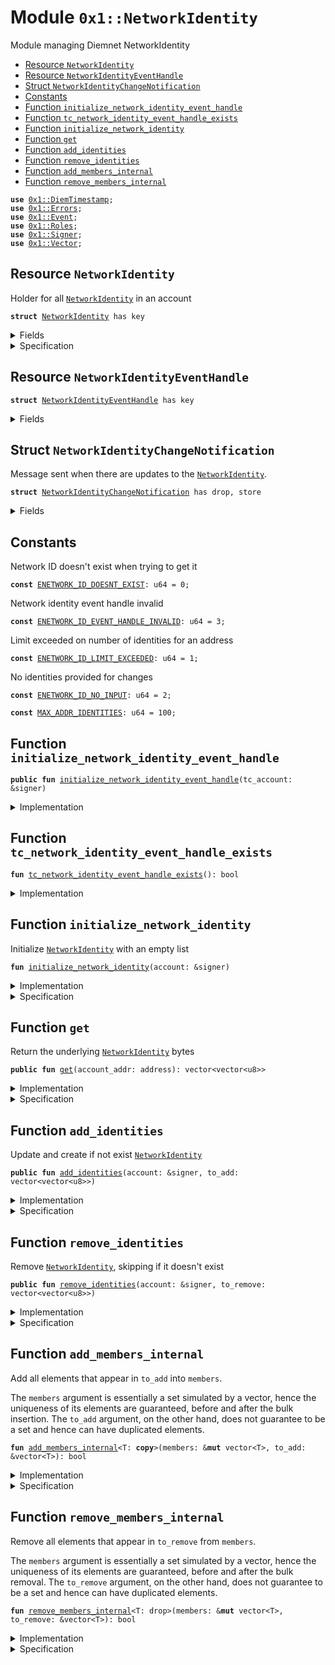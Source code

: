 
<a name="0x1_NetworkIdentity"></a>

# Module `0x1::NetworkIdentity`

Module managing Diemnet NetworkIdentity


-  [Resource `NetworkIdentity`](#0x1_NetworkIdentity_NetworkIdentity)
-  [Resource `NetworkIdentityEventHandle`](#0x1_NetworkIdentity_NetworkIdentityEventHandle)
-  [Struct `NetworkIdentityChangeNotification`](#0x1_NetworkIdentity_NetworkIdentityChangeNotification)
-  [Constants](#@Constants_0)
-  [Function `initialize_network_identity_event_handle`](#0x1_NetworkIdentity_initialize_network_identity_event_handle)
-  [Function `tc_network_identity_event_handle_exists`](#0x1_NetworkIdentity_tc_network_identity_event_handle_exists)
-  [Function `initialize_network_identity`](#0x1_NetworkIdentity_initialize_network_identity)
-  [Function `get`](#0x1_NetworkIdentity_get)
-  [Function `add_identities`](#0x1_NetworkIdentity_add_identities)
-  [Function `remove_identities`](#0x1_NetworkIdentity_remove_identities)
-  [Function `add_members_internal`](#0x1_NetworkIdentity_add_members_internal)
-  [Function `remove_members_internal`](#0x1_NetworkIdentity_remove_members_internal)


<pre><code><b>use</b> <a href="DiemTimestamp.md#0x1_DiemTimestamp">0x1::DiemTimestamp</a>;
<b>use</b> <a href="../../../../../../move-stdlib/docs/Errors.md#0x1_Errors">0x1::Errors</a>;
<b>use</b> <a href="../../../../../../move-stdlib/docs/Event.md#0x1_Event">0x1::Event</a>;
<b>use</b> <a href="Roles.md#0x1_Roles">0x1::Roles</a>;
<b>use</b> <a href="../../../../../../move-stdlib/docs/Signer.md#0x1_Signer">0x1::Signer</a>;
<b>use</b> <a href="../../../../../../move-stdlib/docs/Vector.md#0x1_Vector">0x1::Vector</a>;
</code></pre>



<a name="0x1_NetworkIdentity_NetworkIdentity"></a>

## Resource `NetworkIdentity`

Holder for all <code><a href="NetworkIdentity.md#0x1_NetworkIdentity">NetworkIdentity</a></code> in an account


<pre><code><b>struct</b> <a href="NetworkIdentity.md#0x1_NetworkIdentity">NetworkIdentity</a> has key
</code></pre>



<details>
<summary>Fields</summary>


<dl>
<dt>
<code>identities: vector&lt;vector&lt;u8&gt;&gt;</code>
</dt>
<dd>

</dd>
</dl>


</details>

<details>
<summary>Specification</summary>



<pre><code><b>include</b> <a href="NetworkIdentity.md#0x1_NetworkIdentity_UniqueMembers">UniqueMembers</a>&lt;vector&lt;u8&gt;&gt; {members: identities};
</code></pre>



</details>

<a name="0x1_NetworkIdentity_NetworkIdentityEventHandle"></a>

## Resource `NetworkIdentityEventHandle`



<pre><code><b>struct</b> <a href="NetworkIdentity.md#0x1_NetworkIdentity_NetworkIdentityEventHandle">NetworkIdentityEventHandle</a> has key
</code></pre>



<details>
<summary>Fields</summary>


<dl>
<dt>
<code>identity_change_events: <a href="../../../../../../move-stdlib/docs/Event.md#0x1_Event_EventHandle">Event::EventHandle</a>&lt;<a href="NetworkIdentity.md#0x1_NetworkIdentity_NetworkIdentityChangeNotification">NetworkIdentity::NetworkIdentityChangeNotification</a>&gt;</code>
</dt>
<dd>
 Event handle for <code>identities</code> rotation events
</dd>
</dl>


</details>

<a name="0x1_NetworkIdentity_NetworkIdentityChangeNotification"></a>

## Struct `NetworkIdentityChangeNotification`

Message sent when there are updates to the <code><a href="NetworkIdentity.md#0x1_NetworkIdentity">NetworkIdentity</a></code>.


<pre><code><b>struct</b> <a href="NetworkIdentity.md#0x1_NetworkIdentity_NetworkIdentityChangeNotification">NetworkIdentityChangeNotification</a> has drop, store
</code></pre>



<details>
<summary>Fields</summary>


<dl>
<dt>
<code>account: address</code>
</dt>
<dd>
 The address of the account that changed identities
</dd>
<dt>
<code>identities: vector&lt;vector&lt;u8&gt;&gt;</code>
</dt>
<dd>
 The new identities
</dd>
<dt>
<code>time_rotated_seconds: u64</code>
</dt>
<dd>
 The time at which the <code>identities</code> was rotated
</dd>
</dl>


</details>

<a name="@Constants_0"></a>

## Constants


<a name="0x1_NetworkIdentity_ENETWORK_ID_DOESNT_EXIST"></a>

Network ID doesn't exist when trying to get it


<pre><code><b>const</b> <a href="NetworkIdentity.md#0x1_NetworkIdentity_ENETWORK_ID_DOESNT_EXIST">ENETWORK_ID_DOESNT_EXIST</a>: u64 = 0;
</code></pre>



<a name="0x1_NetworkIdentity_ENETWORK_ID_EVENT_HANDLE_INVALID"></a>

Network identity event handle invalid


<pre><code><b>const</b> <a href="NetworkIdentity.md#0x1_NetworkIdentity_ENETWORK_ID_EVENT_HANDLE_INVALID">ENETWORK_ID_EVENT_HANDLE_INVALID</a>: u64 = 3;
</code></pre>



<a name="0x1_NetworkIdentity_ENETWORK_ID_LIMIT_EXCEEDED"></a>

Limit exceeded on number of identities for an address


<pre><code><b>const</b> <a href="NetworkIdentity.md#0x1_NetworkIdentity_ENETWORK_ID_LIMIT_EXCEEDED">ENETWORK_ID_LIMIT_EXCEEDED</a>: u64 = 1;
</code></pre>



<a name="0x1_NetworkIdentity_ENETWORK_ID_NO_INPUT"></a>

No identities provided for changes


<pre><code><b>const</b> <a href="NetworkIdentity.md#0x1_NetworkIdentity_ENETWORK_ID_NO_INPUT">ENETWORK_ID_NO_INPUT</a>: u64 = 2;
</code></pre>



<a name="0x1_NetworkIdentity_MAX_ADDR_IDENTITIES"></a>



<pre><code><b>const</b> <a href="NetworkIdentity.md#0x1_NetworkIdentity_MAX_ADDR_IDENTITIES">MAX_ADDR_IDENTITIES</a>: u64 = 100;
</code></pre>



<a name="0x1_NetworkIdentity_initialize_network_identity_event_handle"></a>

## Function `initialize_network_identity_event_handle`



<pre><code><b>public</b> <b>fun</b> <a href="NetworkIdentity.md#0x1_NetworkIdentity_initialize_network_identity_event_handle">initialize_network_identity_event_handle</a>(tc_account: &signer)
</code></pre>



<details>
<summary>Implementation</summary>


<pre><code><b>public</b> <b>fun</b> <a href="NetworkIdentity.md#0x1_NetworkIdentity_initialize_network_identity_event_handle">initialize_network_identity_event_handle</a>(tc_account: &signer) {
    <a href="Roles.md#0x1_Roles_assert_treasury_compliance">Roles::assert_treasury_compliance</a>(tc_account);
    <b>assert</b>(
        !<b>exists</b>&lt;<a href="NetworkIdentity.md#0x1_NetworkIdentity_NetworkIdentityEventHandle">NetworkIdentityEventHandle</a>&gt;(<a href="../../../../../../move-stdlib/docs/Signer.md#0x1_Signer_address_of">Signer::address_of</a>(tc_account)),
        <a href="../../../../../../move-stdlib/docs/Errors.md#0x1_Errors_already_published">Errors::already_published</a>(<a href="NetworkIdentity.md#0x1_NetworkIdentity_ENETWORK_ID_EVENT_HANDLE_INVALID">ENETWORK_ID_EVENT_HANDLE_INVALID</a>)
    );
    <b>let</b> event_handle = <a href="NetworkIdentity.md#0x1_NetworkIdentity_NetworkIdentityEventHandle">NetworkIdentityEventHandle</a> {
        identity_change_events: <a href="../../../../../../move-stdlib/docs/Event.md#0x1_Event_new_event_handle">Event::new_event_handle</a>&lt;<a href="NetworkIdentity.md#0x1_NetworkIdentity_NetworkIdentityChangeNotification">NetworkIdentityChangeNotification</a>&gt;(tc_account),
    };
    move_to(
        tc_account,
        event_handle,
    );
}
</code></pre>



</details>

<a name="0x1_NetworkIdentity_tc_network_identity_event_handle_exists"></a>

## Function `tc_network_identity_event_handle_exists`



<pre><code><b>fun</b> <a href="NetworkIdentity.md#0x1_NetworkIdentity_tc_network_identity_event_handle_exists">tc_network_identity_event_handle_exists</a>(): bool
</code></pre>



<details>
<summary>Implementation</summary>


<pre><code><b>fun</b> <a href="NetworkIdentity.md#0x1_NetworkIdentity_tc_network_identity_event_handle_exists">tc_network_identity_event_handle_exists</a>(): bool {
    <b>exists</b>&lt;<a href="NetworkIdentity.md#0x1_NetworkIdentity_NetworkIdentityEventHandle">NetworkIdentityEventHandle</a>&gt;(@TreasuryCompliance)
}
</code></pre>



</details>

<a name="0x1_NetworkIdentity_initialize_network_identity"></a>

## Function `initialize_network_identity`

Initialize <code><a href="NetworkIdentity.md#0x1_NetworkIdentity">NetworkIdentity</a></code> with an empty list


<pre><code><b>fun</b> <a href="NetworkIdentity.md#0x1_NetworkIdentity_initialize_network_identity">initialize_network_identity</a>(account: &signer)
</code></pre>



<details>
<summary>Implementation</summary>


<pre><code><b>fun</b> <a href="NetworkIdentity.md#0x1_NetworkIdentity_initialize_network_identity">initialize_network_identity</a>(account: &signer) {
    <b>let</b> identities = <a href="../../../../../../move-stdlib/docs/Vector.md#0x1_Vector_empty">Vector::empty</a>&lt;vector&lt;u8&gt;&gt;();
    move_to(account, <a href="NetworkIdentity.md#0x1_NetworkIdentity">NetworkIdentity</a> { identities });
}
</code></pre>



</details>

<details>
<summary>Specification</summary>



<pre><code><b>let</b> account_addr = <a href="../../../../../../move-stdlib/docs/Signer.md#0x1_Signer_spec_address_of">Signer::spec_address_of</a>(account);
<b>modifies</b> <b>global</b>&lt;<a href="NetworkIdentity.md#0x1_NetworkIdentity">NetworkIdentity</a>&gt;(account_addr);
</code></pre>



</details>

<a name="0x1_NetworkIdentity_get"></a>

## Function `get`

Return the underlying <code><a href="NetworkIdentity.md#0x1_NetworkIdentity">NetworkIdentity</a></code> bytes


<pre><code><b>public</b> <b>fun</b> <a href="NetworkIdentity.md#0x1_NetworkIdentity_get">get</a>(account_addr: address): vector&lt;vector&lt;u8&gt;&gt;
</code></pre>



<details>
<summary>Implementation</summary>


<pre><code><b>public</b> <b>fun</b> <a href="NetworkIdentity.md#0x1_NetworkIdentity_get">get</a>(account_addr: address): vector&lt;vector&lt;u8&gt;&gt; <b>acquires</b> <a href="NetworkIdentity.md#0x1_NetworkIdentity">NetworkIdentity</a> {
    <b>assert</b>(
        <b>exists</b>&lt;<a href="NetworkIdentity.md#0x1_NetworkIdentity">NetworkIdentity</a>&gt;(account_addr),
        <a href="../../../../../../move-stdlib/docs/Errors.md#0x1_Errors_not_published">Errors::not_published</a>(<a href="NetworkIdentity.md#0x1_NetworkIdentity_ENETWORK_ID_DOESNT_EXIST">ENETWORK_ID_DOESNT_EXIST</a>)
    );
    *&borrow_global&lt;<a href="NetworkIdentity.md#0x1_NetworkIdentity">NetworkIdentity</a>&gt;(account_addr).identities
}
</code></pre>



</details>

<details>
<summary>Specification</summary>



<pre><code><b>aborts_if</b> !<b>exists</b>&lt;<a href="NetworkIdentity.md#0x1_NetworkIdentity">NetworkIdentity</a>&gt;(account_addr) <b>with</b> <a href="../../../../../../move-stdlib/docs/Errors.md#0x1_Errors_NOT_PUBLISHED">Errors::NOT_PUBLISHED</a>;
<b>ensures</b> result == <b>global</b>&lt;<a href="NetworkIdentity.md#0x1_NetworkIdentity">NetworkIdentity</a>&gt;(account_addr).identities;
</code></pre>



</details>

<a name="0x1_NetworkIdentity_add_identities"></a>

## Function `add_identities`

Update and create if not exist <code><a href="NetworkIdentity.md#0x1_NetworkIdentity">NetworkIdentity</a></code>


<pre><code><b>public</b> <b>fun</b> <a href="NetworkIdentity.md#0x1_NetworkIdentity_add_identities">add_identities</a>(account: &signer, to_add: vector&lt;vector&lt;u8&gt;&gt;)
</code></pre>



<details>
<summary>Implementation</summary>


<pre><code><b>public</b> <b>fun</b> <a href="NetworkIdentity.md#0x1_NetworkIdentity_add_identities">add_identities</a>(account: &signer, to_add: vector&lt;vector&lt;u8&gt;&gt;) <b>acquires</b> <a href="NetworkIdentity.md#0x1_NetworkIdentity">NetworkIdentity</a>, <a href="NetworkIdentity.md#0x1_NetworkIdentity_NetworkIdentityEventHandle">NetworkIdentityEventHandle</a> {
    <b>assert</b>(<a href="NetworkIdentity.md#0x1_NetworkIdentity_tc_network_identity_event_handle_exists">tc_network_identity_event_handle_exists</a>(), <a href="../../../../../../move-stdlib/docs/Errors.md#0x1_Errors_not_published">Errors::not_published</a>(<a href="NetworkIdentity.md#0x1_NetworkIdentity_ENETWORK_ID_EVENT_HANDLE_INVALID">ENETWORK_ID_EVENT_HANDLE_INVALID</a>));
    <b>let</b> num_to_add = <a href="../../../../../../move-stdlib/docs/Vector.md#0x1_Vector_length">Vector::length</a>(&to_add);
    <b>assert</b>(num_to_add &gt; 0, <a href="../../../../../../move-stdlib/docs/Errors.md#0x1_Errors_invalid_argument">Errors::invalid_argument</a>(<a href="NetworkIdentity.md#0x1_NetworkIdentity_ENETWORK_ID_NO_INPUT">ENETWORK_ID_NO_INPUT</a>));

    <b>if</b> (!<b>exists</b>&lt;<a href="NetworkIdentity.md#0x1_NetworkIdentity">NetworkIdentity</a>&gt;(<a href="../../../../../../move-stdlib/docs/Signer.md#0x1_Signer_address_of">Signer::address_of</a>(account))) {
        <a href="NetworkIdentity.md#0x1_NetworkIdentity_initialize_network_identity">initialize_network_identity</a>(account);
    };
    <b>let</b> account_addr = <a href="../../../../../../move-stdlib/docs/Signer.md#0x1_Signer_address_of">Signer::address_of</a>(account);
    <b>let</b> identity = borrow_global_mut&lt;<a href="NetworkIdentity.md#0x1_NetworkIdentity">NetworkIdentity</a>&gt;(account_addr);
    <b>let</b> identities = &<b>mut</b> identity.identities;

    <b>assert</b>(
        <a href="../../../../../../move-stdlib/docs/Vector.md#0x1_Vector_length">Vector::length</a>(identities) + num_to_add &lt;= <a href="NetworkIdentity.md#0x1_NetworkIdentity_MAX_ADDR_IDENTITIES">MAX_ADDR_IDENTITIES</a>,
        <a href="../../../../../../move-stdlib/docs/Errors.md#0x1_Errors_limit_exceeded">Errors::limit_exceeded</a>(<a href="NetworkIdentity.md#0x1_NetworkIdentity_ENETWORK_ID_LIMIT_EXCEEDED">ENETWORK_ID_LIMIT_EXCEEDED</a>)
    );

    <b>let</b> has_change = <a href="NetworkIdentity.md#0x1_NetworkIdentity_add_members_internal">add_members_internal</a>(identities, &to_add);
    <b>if</b> (has_change) {
        <a href="../../../../../../move-stdlib/docs/Event.md#0x1_Event_emit_event">Event::emit_event</a>(
            &<b>mut</b> borrow_global_mut&lt;<a href="NetworkIdentity.md#0x1_NetworkIdentity_NetworkIdentityEventHandle">NetworkIdentityEventHandle</a>&gt;(@TreasuryCompliance).identity_change_events,
            <a href="NetworkIdentity.md#0x1_NetworkIdentity_NetworkIdentityChangeNotification">NetworkIdentityChangeNotification</a> {
                account: account_addr,
                identities: *&identity.identities,
                time_rotated_seconds: <a href="DiemTimestamp.md#0x1_DiemTimestamp_now_seconds">DiemTimestamp::now_seconds</a>(),
            }
        );
    }
}
</code></pre>



</details>

<details>
<summary>Specification</summary>



<pre><code><b>let</b> account_addr = <a href="../../../../../../move-stdlib/docs/Signer.md#0x1_Signer_spec_address_of">Signer::spec_address_of</a>(account);
<b>let</b> prior_identities = <b>if</b> (<b>exists</b>&lt;<a href="NetworkIdentity.md#0x1_NetworkIdentity">NetworkIdentity</a>&gt;(account_addr)) {
    <b>global</b>&lt;<a href="NetworkIdentity.md#0x1_NetworkIdentity">NetworkIdentity</a>&gt;(account_addr).identities
} <b>else</b> {
    vec()
};
<b>let</b> has_change = (<b>exists</b> e in to_add: !contains(prior_identities, e));
<b>let</b> post handle = <b>global</b>&lt;<a href="NetworkIdentity.md#0x1_NetworkIdentity_NetworkIdentityEventHandle">NetworkIdentityEventHandle</a>&gt;(@TreasuryCompliance).identity_change_events;
<b>let</b> post msg = <a href="NetworkIdentity.md#0x1_NetworkIdentity_NetworkIdentityChangeNotification">NetworkIdentityChangeNotification</a> {
    account: account_addr,
    identities: <b>global</b>&lt;<a href="NetworkIdentity.md#0x1_NetworkIdentity">NetworkIdentity</a>&gt;(account_addr).identities,
    time_rotated_seconds: <a href="DiemTimestamp.md#0x1_DiemTimestamp_spec_now_seconds">DiemTimestamp::spec_now_seconds</a>(),
};
<b>aborts_if</b> !<a href="NetworkIdentity.md#0x1_NetworkIdentity_tc_network_identity_event_handle_exists">tc_network_identity_event_handle_exists</a>() <b>with</b> <a href="../../../../../../move-stdlib/docs/Errors.md#0x1_Errors_NOT_PUBLISHED">Errors::NOT_PUBLISHED</a>;
<b>aborts_if</b> len(to_add) == 0 <b>with</b> <a href="../../../../../../move-stdlib/docs/Errors.md#0x1_Errors_INVALID_ARGUMENT">Errors::INVALID_ARGUMENT</a>;
<b>aborts_if</b> len(prior_identities) + len(to_add) &gt; MAX_U64;
<b>aborts_if</b> len(prior_identities) + len(to_add) &gt; <a href="NetworkIdentity.md#0x1_NetworkIdentity_MAX_ADDR_IDENTITIES">MAX_ADDR_IDENTITIES</a> <b>with</b> <a href="../../../../../../move-stdlib/docs/Errors.md#0x1_Errors_LIMIT_EXCEEDED">Errors::LIMIT_EXCEEDED</a>;
<b>include</b> has_change ==&gt; <a href="DiemTimestamp.md#0x1_DiemTimestamp_AbortsIfNotOperating">DiemTimestamp::AbortsIfNotOperating</a>;
<b>include</b> <a href="NetworkIdentity.md#0x1_NetworkIdentity_AddMembersInternalEnsures">AddMembersInternalEnsures</a>&lt;vector&lt;u8&gt;&gt; {
    old_members: prior_identities,
    new_members: <b>global</b>&lt;<a href="NetworkIdentity.md#0x1_NetworkIdentity">NetworkIdentity</a>&gt;(account_addr).identities,
};
<b>modifies</b> <b>global</b>&lt;<a href="NetworkIdentity.md#0x1_NetworkIdentity">NetworkIdentity</a>&gt;(account_addr);
emits msg <b>to</b> handle <b>if</b> has_change;
</code></pre>



</details>

<a name="0x1_NetworkIdentity_remove_identities"></a>

## Function `remove_identities`

Remove <code><a href="NetworkIdentity.md#0x1_NetworkIdentity">NetworkIdentity</a></code>, skipping if it doesn't exist


<pre><code><b>public</b> <b>fun</b> <a href="NetworkIdentity.md#0x1_NetworkIdentity_remove_identities">remove_identities</a>(account: &signer, to_remove: vector&lt;vector&lt;u8&gt;&gt;)
</code></pre>



<details>
<summary>Implementation</summary>


<pre><code><b>public</b> <b>fun</b> <a href="NetworkIdentity.md#0x1_NetworkIdentity_remove_identities">remove_identities</a>(account: &signer, to_remove: vector&lt;vector&lt;u8&gt;&gt;) <b>acquires</b> <a href="NetworkIdentity.md#0x1_NetworkIdentity">NetworkIdentity</a>, <a href="NetworkIdentity.md#0x1_NetworkIdentity_NetworkIdentityEventHandle">NetworkIdentityEventHandle</a> {
    <b>assert</b>(<a href="NetworkIdentity.md#0x1_NetworkIdentity_tc_network_identity_event_handle_exists">tc_network_identity_event_handle_exists</a>(), <a href="../../../../../../move-stdlib/docs/Errors.md#0x1_Errors_not_published">Errors::not_published</a>(<a href="NetworkIdentity.md#0x1_NetworkIdentity_ENETWORK_ID_EVENT_HANDLE_INVALID">ENETWORK_ID_EVENT_HANDLE_INVALID</a>));
    <b>let</b> num_to_remove = <a href="../../../../../../move-stdlib/docs/Vector.md#0x1_Vector_length">Vector::length</a>(&to_remove);
    <b>assert</b>(num_to_remove &gt; 0, <a href="../../../../../../move-stdlib/docs/Errors.md#0x1_Errors_invalid_argument">Errors::invalid_argument</a>(<a href="NetworkIdentity.md#0x1_NetworkIdentity_ENETWORK_ID_NO_INPUT">ENETWORK_ID_NO_INPUT</a>));
    <b>assert</b>(
        num_to_remove &lt;= <a href="NetworkIdentity.md#0x1_NetworkIdentity_MAX_ADDR_IDENTITIES">MAX_ADDR_IDENTITIES</a>,
        <a href="../../../../../../move-stdlib/docs/Errors.md#0x1_Errors_limit_exceeded">Errors::limit_exceeded</a>(<a href="NetworkIdentity.md#0x1_NetworkIdentity_ENETWORK_ID_LIMIT_EXCEEDED">ENETWORK_ID_LIMIT_EXCEEDED</a>)
    );

    <b>let</b> account_addr = <a href="../../../../../../move-stdlib/docs/Signer.md#0x1_Signer_address_of">Signer::address_of</a>(account);
    <b>assert</b>(
        <b>exists</b>&lt;<a href="NetworkIdentity.md#0x1_NetworkIdentity">NetworkIdentity</a>&gt;(account_addr),
        <a href="../../../../../../move-stdlib/docs/Errors.md#0x1_Errors_not_published">Errors::not_published</a>(<a href="NetworkIdentity.md#0x1_NetworkIdentity_ENETWORK_ID_DOESNT_EXIST">ENETWORK_ID_DOESNT_EXIST</a>)
    );

    <b>let</b> identity = borrow_global_mut&lt;<a href="NetworkIdentity.md#0x1_NetworkIdentity">NetworkIdentity</a>&gt;(account_addr);
    <b>let</b> identities = &<b>mut</b> identity.identities;

    <b>let</b> has_change = <a href="NetworkIdentity.md#0x1_NetworkIdentity_remove_members_internal">remove_members_internal</a>(identities, &to_remove);
    <b>if</b> (has_change) {
        <a href="../../../../../../move-stdlib/docs/Event.md#0x1_Event_emit_event">Event::emit_event</a>(
            &<b>mut</b> borrow_global_mut&lt;<a href="NetworkIdentity.md#0x1_NetworkIdentity_NetworkIdentityEventHandle">NetworkIdentityEventHandle</a>&gt;(@TreasuryCompliance).identity_change_events,
            <a href="NetworkIdentity.md#0x1_NetworkIdentity_NetworkIdentityChangeNotification">NetworkIdentityChangeNotification</a> {
                account: account_addr,
                identities: *&identity.identities,
                time_rotated_seconds: <a href="DiemTimestamp.md#0x1_DiemTimestamp_now_seconds">DiemTimestamp::now_seconds</a>(),
            }
        );
    };
}
</code></pre>



</details>

<details>
<summary>Specification</summary>



<pre><code><b>let</b> account_addr = <a href="../../../../../../move-stdlib/docs/Signer.md#0x1_Signer_spec_address_of">Signer::spec_address_of</a>(account);
<b>let</b> prior_identities = <b>global</b>&lt;<a href="NetworkIdentity.md#0x1_NetworkIdentity">NetworkIdentity</a>&gt;(account_addr).identities;
<b>let</b> has_change = (<b>exists</b> e in to_remove: contains(prior_identities, e));
<b>let</b> post handle = <b>global</b>&lt;<a href="NetworkIdentity.md#0x1_NetworkIdentity_NetworkIdentityEventHandle">NetworkIdentityEventHandle</a>&gt;(@TreasuryCompliance).identity_change_events;
<b>let</b> post msg = <a href="NetworkIdentity.md#0x1_NetworkIdentity_NetworkIdentityChangeNotification">NetworkIdentityChangeNotification</a> {
    account: account_addr,
    identities: <b>global</b>&lt;<a href="NetworkIdentity.md#0x1_NetworkIdentity">NetworkIdentity</a>&gt;(account_addr).identities,
    time_rotated_seconds: <a href="DiemTimestamp.md#0x1_DiemTimestamp_spec_now_seconds">DiemTimestamp::spec_now_seconds</a>(),
};
<b>aborts_if</b> !<a href="NetworkIdentity.md#0x1_NetworkIdentity_tc_network_identity_event_handle_exists">tc_network_identity_event_handle_exists</a>() <b>with</b> <a href="../../../../../../move-stdlib/docs/Errors.md#0x1_Errors_NOT_PUBLISHED">Errors::NOT_PUBLISHED</a>;
<b>aborts_if</b> len(to_remove) == 0 <b>with</b> <a href="../../../../../../move-stdlib/docs/Errors.md#0x1_Errors_INVALID_ARGUMENT">Errors::INVALID_ARGUMENT</a>;
<b>aborts_if</b> len(to_remove) &gt; <a href="NetworkIdentity.md#0x1_NetworkIdentity_MAX_ADDR_IDENTITIES">MAX_ADDR_IDENTITIES</a> <b>with</b> <a href="../../../../../../move-stdlib/docs/Errors.md#0x1_Errors_LIMIT_EXCEEDED">Errors::LIMIT_EXCEEDED</a>;
<b>aborts_if</b> !<b>exists</b>&lt;<a href="NetworkIdentity.md#0x1_NetworkIdentity">NetworkIdentity</a>&gt;(account_addr) <b>with</b> <a href="../../../../../../move-stdlib/docs/Errors.md#0x1_Errors_NOT_PUBLISHED">Errors::NOT_PUBLISHED</a>;
<b>include</b> has_change ==&gt; <a href="DiemTimestamp.md#0x1_DiemTimestamp_AbortsIfNotOperating">DiemTimestamp::AbortsIfNotOperating</a>;
<b>include</b> <a href="NetworkIdentity.md#0x1_NetworkIdentity_RemoveMembersInternalEnsures">RemoveMembersInternalEnsures</a>&lt;vector&lt;u8&gt;&gt; {
    old_members: prior_identities,
    new_members: <b>global</b>&lt;<a href="NetworkIdentity.md#0x1_NetworkIdentity">NetworkIdentity</a>&gt;(account_addr).identities,
};
<b>modifies</b> <b>global</b>&lt;<a href="NetworkIdentity.md#0x1_NetworkIdentity">NetworkIdentity</a>&gt;(account_addr);
emits msg <b>to</b> handle <b>if</b> has_change;
</code></pre>



</details>

<a name="0x1_NetworkIdentity_add_members_internal"></a>

## Function `add_members_internal`

Add all elements that appear in <code>to_add</code> into <code>members</code>.

The <code>members</code> argument is essentially a set simulated by a vector, hence
the uniqueness of its elements are guaranteed, before and after the bulk
insertion. The <code>to_add</code> argument, on the other hand, does not guarantee
to be a set and hence can have duplicated elements.


<pre><code><b>fun</b> <a href="NetworkIdentity.md#0x1_NetworkIdentity_add_members_internal">add_members_internal</a>&lt;T: <b>copy</b>&gt;(members: &<b>mut</b> vector&lt;T&gt;, to_add: &vector&lt;T&gt;): bool
</code></pre>



<details>
<summary>Implementation</summary>


<pre><code><b>fun</b> <a href="NetworkIdentity.md#0x1_NetworkIdentity_add_members_internal">add_members_internal</a>&lt;T: <b>copy</b>&gt;(
    members: &<b>mut</b> vector&lt;T&gt;,
    to_add: &vector&lt;T&gt;,
): bool {
    <b>let</b> num_to_add = <a href="../../../../../../move-stdlib/docs/Vector.md#0x1_Vector_length">Vector::length</a>(to_add);
    <b>let</b> num_existing = <a href="../../../../../../move-stdlib/docs/Vector.md#0x1_Vector_length">Vector::length</a>(members);

    <b>let</b> i = 0;
    <b>while</b> ({
        <b>spec</b> {
            <b>invariant</b> i &lt;= num_to_add;
            // the set can never reduce in size
            <b>invariant</b> len(members) &gt;= len(<b>old</b>(members));
            // the current set maintains the uniqueness of the elements
            <b>invariant</b> <b>forall</b> j in 0..len(members), k in 0..len(members): members[j] == members[k] ==&gt; j == k;
            // the left-split of the current set is exactly the same <b>as</b> the original set
            <b>invariant</b> <b>forall</b> j in 0..len(<b>old</b>(members)): members[j] == <b>old</b>(members)[j];
            // all elements in the the right-split of the current set is from the `to_add` vector
            <b>invariant</b> <b>forall</b> j in len(<b>old</b>(members))..len(members): contains(to_add[0..i], members[j]);
            // the current set includes everything in `to_add` we have seen so far
            <b>invariant</b> <b>forall</b> j in 0..i: contains(members, to_add[j]);
            // having no new members means that all elements in the `to_add` vector we have seen so far are already
            // in the existing set, and vice versa.
            <b>invariant</b> len(members) == len(<b>old</b>(members)) &lt;==&gt; (<b>forall</b> j in 0..i: contains(<b>old</b>(members), to_add[j]));
        };
        (i &lt; num_to_add)
    }) {
        <b>let</b> entry = <a href="../../../../../../move-stdlib/docs/Vector.md#0x1_Vector_borrow">Vector::borrow</a>(to_add, i);
        <b>if</b> (!<a href="../../../../../../move-stdlib/docs/Vector.md#0x1_Vector_contains">Vector::contains</a>(members, entry)) {
            <a href="../../../../../../move-stdlib/docs/Vector.md#0x1_Vector_push_back">Vector::push_back</a>(members, *entry);
        };
        i = i + 1;
    };

    <a href="../../../../../../move-stdlib/docs/Vector.md#0x1_Vector_length">Vector::length</a>(members) &gt; num_existing
}
</code></pre>



</details>

<details>
<summary>Specification</summary>



<pre><code><b>pragma</b> opaque;
<b>ensures</b> [concrete] <b>true</b>;
<b>aborts_if</b> <b>false</b>;
<b>include</b> <a href="NetworkIdentity.md#0x1_NetworkIdentity_AddMembersInternalEnsures">AddMembersInternalEnsures</a>&lt;T&gt; {
    old_members: <b>old</b>(members),
    new_members: members,
};
<b>include</b> <a href="NetworkIdentity.md#0x1_NetworkIdentity_UniqueMembers">UniqueMembers</a>&lt;T&gt;;
<b>ensures</b> result == (<b>exists</b> e in to_add: !contains(<b>old</b>(members), e));
</code></pre>




<a name="0x1_NetworkIdentity_AddMembersInternalEnsures"></a>


<pre><code><b>schema</b> <a href="NetworkIdentity.md#0x1_NetworkIdentity_AddMembersInternalEnsures">AddMembersInternalEnsures</a>&lt;T&gt; {
    old_members: vector&lt;T&gt;;
    new_members: vector&lt;T&gt;;
    to_add: vector&lt;T&gt;;
    <b>ensures</b> <b>forall</b> e in to_add: contains(new_members, e);
    <b>ensures</b> <b>forall</b> e in old_members: contains(new_members, e);
    <b>ensures</b> <b>forall</b> e in new_members: (contains(old_members, e) || contains(to_add, e));
}
</code></pre>



</details>

<a name="0x1_NetworkIdentity_remove_members_internal"></a>

## Function `remove_members_internal`

Remove all elements that appear in <code>to_remove</code> from <code>members</code>.

The <code>members</code> argument is essentially a set simulated by a vector, hence
the uniqueness of its elements are guaranteed, before and after the bulk
removal. The <code>to_remove</code> argument, on the other hand, does not guarantee
to be a set and hence can have duplicated elements.


<pre><code><b>fun</b> <a href="NetworkIdentity.md#0x1_NetworkIdentity_remove_members_internal">remove_members_internal</a>&lt;T: drop&gt;(members: &<b>mut</b> vector&lt;T&gt;, to_remove: &vector&lt;T&gt;): bool
</code></pre>



<details>
<summary>Implementation</summary>


<pre><code><b>fun</b> <a href="NetworkIdentity.md#0x1_NetworkIdentity_remove_members_internal">remove_members_internal</a>&lt;T: drop&gt;(
    members: &<b>mut</b> vector&lt;T&gt;,
    to_remove: &vector&lt;T&gt;,
): bool {
    <b>let</b> num_existing = <a href="../../../../../../move-stdlib/docs/Vector.md#0x1_Vector_length">Vector::length</a>(members);
    <b>let</b> num_to_remove = <a href="../../../../../../move-stdlib/docs/Vector.md#0x1_Vector_length">Vector::length</a>(to_remove);

    <b>let</b> i = 0;
    <b>while</b> ({
        <b>spec</b> {
            <b>invariant</b> i &lt;= num_to_remove;
            // the set can never grow in size
            <b>invariant</b> len(members) &lt;= len(<b>old</b>(members));
            // the current set maintains the uniqueness of the elements
            <b>invariant</b> <b>forall</b> j in 0..len(members), k in 0..len(members): members[j] == members[k] ==&gt; j == k;
            // all elements in the the current set come from the original set
            <b>invariant</b> <b>forall</b> j in 0..len(members): contains(<b>old</b>(members), members[j]);
            // the current set never contains anything from the `to_remove` vector
            <b>invariant</b> <b>forall</b> j in 0..i: !contains(members, to_remove[j]);
            // the current set should never remove an element from the original set which is not in `to_remove`
            <b>invariant</b> <b>forall</b> j in 0..len(<b>old</b>(members)): (contains(to_remove[0..i], <b>old</b>(members)[j]) || contains(members, <b>old</b>(members)[j]));
            // having the same member means that all elements in the `to_remove` vector we have seen so far are not
            // in the existing set, and vice versa.
            <b>invariant</b> len(members) == len(<b>old</b>(members)) &lt;==&gt; (<b>forall</b> j in 0..i: !contains(<b>old</b>(members), to_remove[j]));
        };
        (i &lt; num_to_remove)
    }) {
        <b>let</b> entry = <a href="../../../../../../move-stdlib/docs/Vector.md#0x1_Vector_borrow">Vector::borrow</a>(to_remove, i);
        <b>let</b> (exist, index) = <a href="../../../../../../move-stdlib/docs/Vector.md#0x1_Vector_index_of">Vector::index_of</a>(members, entry);
        <b>if</b> (exist) {
            <a href="../../../../../../move-stdlib/docs/Vector.md#0x1_Vector_swap_remove">Vector::swap_remove</a>(members, index);
        };
        i = i + 1;
    };

    <a href="../../../../../../move-stdlib/docs/Vector.md#0x1_Vector_length">Vector::length</a>(members) &lt; num_existing
}
</code></pre>



</details>

<details>
<summary>Specification</summary>



<pre><code><b>pragma</b> verify = <b>false</b>;
<b>pragma</b> opaque;
<b>ensures</b> [concrete] <b>true</b>;
<b>aborts_if</b> <b>false</b>;
<b>include</b> <a href="NetworkIdentity.md#0x1_NetworkIdentity_RemoveMembersInternalEnsures">RemoveMembersInternalEnsures</a>&lt;T&gt; {
    old_members: <b>old</b>(members),
    new_members: members,
};
<b>include</b> <a href="NetworkIdentity.md#0x1_NetworkIdentity_UniqueMembers">UniqueMembers</a>&lt;T&gt;;
<b>ensures</b> result == (<b>exists</b> e in to_remove: contains(<b>old</b>(members), e));
</code></pre>




<a name="0x1_NetworkIdentity_RemoveMembersInternalEnsures"></a>


<pre><code><b>schema</b> <a href="NetworkIdentity.md#0x1_NetworkIdentity_RemoveMembersInternalEnsures">RemoveMembersInternalEnsures</a>&lt;T&gt; {
    old_members: vector&lt;T&gt;;
    new_members: vector&lt;T&gt;;
    to_remove: vector&lt;T&gt;;
    <b>ensures</b> <b>forall</b> e in to_remove: !contains(new_members, e);
    <b>ensures</b> <b>forall</b> e in new_members: contains(old_members, e);
    <b>ensures</b> <b>forall</b> e in old_members: (contains(to_remove, e) || contains(new_members, e));
}
</code></pre>




<a name="0x1_NetworkIdentity_UniqueMembers"></a>


<pre><code><b>schema</b> <a href="NetworkIdentity.md#0x1_NetworkIdentity_UniqueMembers">UniqueMembers</a>&lt;T&gt; {
    members: vector&lt;T&gt;;
    <b>invariant</b> <b>forall</b> i in 0..len(members), j in 0..len(members): members[i] == members[j] ==&gt; i == j;
}
</code></pre>



</details>


[//]: # ("File containing references which can be used from documentation")
[ACCESS_CONTROL]: https://github.com/diem/dip/blob/main/dips/dip-2.md
[ROLE]: https://github.com/diem/dip/blob/main/dips/dip-2.md#roles
[PERMISSION]: https://github.com/diem/dip/blob/main/dips/dip-2.md#permissions

